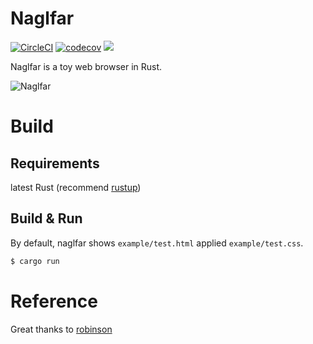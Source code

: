 # Naglfar

[![CircleCI](https://circleci.com/gh/maekawatoshiki/naglfar.svg?style=shield)](https://circleci.com/gh/maekawatoshiki/naglfar)
[![codecov](https://codecov.io/gh/maekawatoshiki/naglfar/branch/master/graph/badge.svg)](https://codecov.io/gh/maekawatoshiki/naglfar)
[![](http://img.shields.io/badge/license-MIT-blue.svg)](./LICENSE)

Naglfar is a toy web browser in Rust.

![Naglfar](https://raw.githubusercontent.com/maekawatoshiki/naglfar/master/screenshot.png)

# Build 

## Requirements
latest Rust (recommend [rustup](https://www.rustup.rs/))

## Build & Run

By default, naglfar shows `example/test.html` applied `example/test.css`.

```sh
$ cargo run
```

# Reference

Great thanks to [robinson](https://github.com/mbrubeck/robinson)
